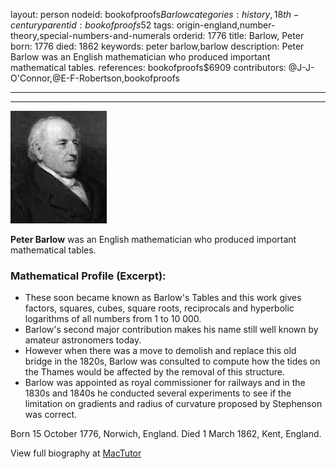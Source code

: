 layout: person
nodeid: bookofproofs$Barlow
categories: history,18th-century
parentid: bookofproofs$52
tags: origin-england,number-theory,special-numbers-and-numerals
orderid: 1776
title: Barlow, Peter
born: 1776
died: 1862
keywords: peter barlow,barlow
description: Peter Barlow was an English mathematician who produced important mathematical tables.
references: bookofproofs$6909
contributors: @J-J-O'Connor,@E-F-Robertson,bookofproofs

---



---

![Barlow.jpg](https://github.com/bookofproofs/bookofproofs.github.io/blob/main/_sources/_assets/images/portraits/Barlow.jpg?raw=true)

**Peter Barlow** was an English mathematician who produced important mathematical tables.

### Mathematical Profile (Excerpt):
* These soon became known as Barlow's Tables and this work gives factors, squares, cubes, square roots, reciprocals and hyperbolic logarithms of all numbers from 1 to 10 000.
* Barlow's second major contribution makes his name still well known by amateur astronomers today.
* However when there was a move to demolish and replace this old bridge in the 1820s, Barlow was consulted to compute how the tides on the Thames would be affected by the removal of this structure.
* Barlow was appointed as royal commissioner for railways and in the 1830s and 1840s he conducted several experiments to see if the limitation on gradients and radius of curvature proposed by Stephenson was correct.

Born 15 October 1776, Norwich, England. Died 1 March 1862, Kent, England.

View full biography at [MacTutor](https://mathshistory.st-andrews.ac.uk/Biographies/Barlow/)
